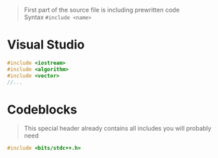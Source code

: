 > First part of the source file is including prewritten code  
> Syntax `#include <name>`

# Visual Studio
```c++
#include <iostream>
#include <algorithm>
#include <vector>
//...
```

# Codeblocks
> This special header already contains all includes you will probably need

```c++
#include <bits/stdc++.h>
```
